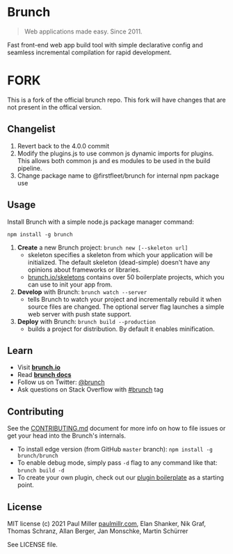# Brunch 

> Web applications made easy. Since 2011.

Fast front-end web app build tool with simple declarative config and seamless incremental compilation for rapid development.

# FORK

This is a fork of the official brunch repo. This fork will have changes that are not present in the offical version.

## Changelist
1. Revert back to the 4.0.0 commit
2. Modify the plugins.js to use common js dynamic imports for plugins. This allows both common js and es modules to be used in the build pipeline.
3. Change package name to @firstfleet/brunch for internal npm package use

## Usage

Install Brunch with a simple node.js package manager command:

    npm install -g brunch

1. **Create** a new Brunch project: `brunch new [--skeleton url]`
    - skeleton specifies a skeleton from which your application will be initialized.
    The default skeleton (dead-simple) doesn't have any opinions about frameworks or libraries.
    - [brunch.io/skeletons](https://brunch.io/skeletons) contains over 50
    boilerplate projects, which you can use to init your app from.
2. **Develop** with Brunch: `brunch watch --server`
    - tells Brunch to watch your project and incrementally rebuild it when source files are changed.
    The optional server flag launches a simple web server with push state support.
3. **Deploy** with Brunch: `brunch build --production`
    - builds a project for distribution. By default it enables minification.

## Learn

- Visit [**brunch.io**](https://brunch.io)
- Read [**brunch docs**](https://brunch.io/docs/getting-started)
- Follow us on Twitter: [@brunch](https://twitter.com/brunch)
- Ask questions on Stack Overflow with [#brunch](https://stackoverflow.com/questions/tagged/brunch) tag

## Contributing

See the [CONTRIBUTING.md](https://github.com/brunch/brunch/blob/master/CONTRIBUTING.md) document for more info on how to file issues or get your head into the Brunch's internals.

- To install edge version (from GitHub `master` branch): `npm install -g brunch/brunch`
- To enable debug mode, simply pass `-d` flag to any command like that: `brunch build -d`
- To create your own plugin, check out our [plugin boilerplate](https://github.com/brunch/brunch-boilerplate-plugin) as a starting point.

## License

MIT license (c) 2021 Paul Miller [paulmillr.com](https://paulmillr.com), Elan Shanker,
Nik Graf, Thomas Schranz, Allan Berger, Jan Monschke, Martin Schürrer

See LICENSE file.
